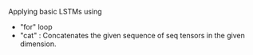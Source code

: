 Applying basic LSTMs using 
- "for" loop 
- "cat" : Concatenates the given sequence of seq tensors in the given dimension.
